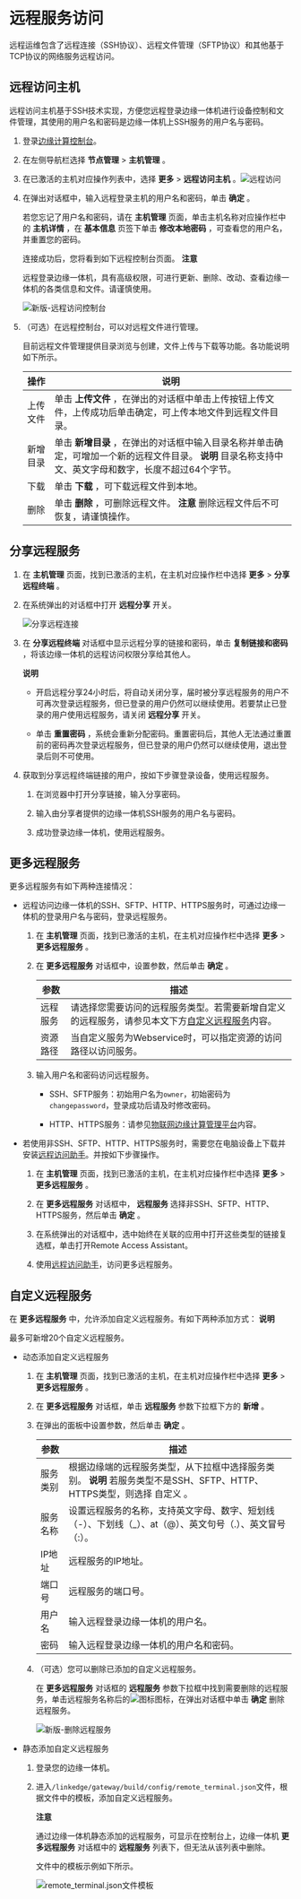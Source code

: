 远程服务访问 
===========================

远程运维包含了远程连接（SSH协议）、远程文件管理（SFTP协议）和其他基于TCP协议的网络服务远程访问。

远程访问主机 
---------------------------

远程访问主机基于SSH技术实现，方便您远程登录边缘一体机进行设备控制和文件管理，其使用的用户名和密码是边缘一体机上SSH服务的用户名与密码。

1. 登录[边缘计算控制台](https://iotedge.console.aliyun.com)。

   

2. 在左侧导航栏选择 **节点管理** \> **主机管理** 。

   

3. 在已激活的主机对应操作列表中，选择 **更多** \> **远程访问主机** 。![远程访问](https://static-aliyun-doc.oss-accelerate.aliyuncs.com/assets/img/zh-CN/9854950161/p208948.png)

   

4. 在弹出对话框中，输入远程登录主机的用户名和密码，单击 **确定** 。

   若您忘记了用户名和密码，请在 **主机管理** 页面，单击主机名称对应操作栏中的 **主机详情** ，在 **基本信息** 页签下单击 **修改本地密码** ，可查看您的用户名，并重置您的密码。

   连接成功后，您将看到如下远程控制台页面。
   **注意**

   远程登录边缘一体机，具有高级权限，可进行更新、删除、改动、查看边缘一体机的各类信息和文件。请谨慎使用。

   ![新版-远程访问控制台](https://static-aliyun-doc.oss-accelerate.aliyuncs.com/assets/img/zh-CN/0801913061/p172326.png)
   

5. （可选）在远程控制台，可以对远程文件进行管理。

   目前远程文件管理提供目录浏览与创建，文件上传与下载等功能。各功能说明如下所示。
   

   |  操作  |                                                 说明                                                  |
   |------|-----------------------------------------------------------------------------------------------------|
   | 上传文件 | 单击 **上传文件** ，在弹出的对话框中单击上传按钮上传文件，上传成功后单击确定，可上传本地文件到远程文件目录。                                           |
   | 新增目录 | 单击 **新增目录** ，在弹出的对话框中输入目录名称并单击确定，可增加一个新的远程文件目录。 **说明** 目录名称支持中文、英文字母和数字，长度不超过64个字节。 |
   | 下载   | 单击 **下载** ，可下载远程文件到本地。                                                                              |
   | 删除   | 单击 **删除** ，可删除远程文件。 **注意** 删除远程文件后不可恢复，请谨慎操作。                                       |

   




分享远程服务 
---------------------------

1. 在 **主机管理** 页面，找到已激活的主机，在主机对应操作栏中选择 **更多** \> **分享远程终端** 。

   

2. 在系统弹出的对话框中打开 **远程分享** 开关。

   ![分享远程连接](https://static-aliyun-doc.oss-accelerate.aliyuncs.com/assets/img/zh-CN/9854950161/p208957.png)
   

3. 在 **分享远程终端** 对话框中显示远程分享的链接和密码，单击 **复制链接和密码** ，将该边缘一体机的远程访问权限分享给其他人。

   **说明**
   * 开启远程分享24小时后，将自动关闭分享，届时被分享远程服务的用户不可再次登录远程服务，但已登录的用户仍然可以继续使用。若要禁止已登录的用户使用远程服务，请关闭 **远程分享** 开关。

     
   
   * 单击 **重置密码** ，系统会重新分配密码。重置密码后，其他人无法通过重置前的密码再次登录远程服务，但已登录的用户仍然可以继续使用，退出登录后则不可使用。

     
   

   
   

4. 获取到分享远程终端链接的用户，按如下步骤登录设备，使用远程服务。

   1. 在浏览器中打开分享链接，输入分享密码。

      
   
   2. 输入由分享者提供的边缘一体机SSH服务的用户名与密码。

      
   
   3. 成功登录边缘一体机，使用远程服务。

      
   

   




更多远程服务 
---------------------------

更多远程服务有如下两种连接情况：

* 远程访问边缘一体机的SSH、SFTP、HTTP、HTTPS服务时，可通过边缘一体机的登录用户名与密码，登录远程服务。

  1. 在 **主机管理** 页面，找到已激活的主机，在主机对应操作栏中选择 **更多** \> **更多远程服务** 。

     
  
  2. 在 **更多远程服务** 对话框中，设置参数，然后单击 **确定** 。

     

     |  参数  |                                                       描述                                                        |
     |------|-----------------------------------------------------------------------------------------------------------------|
     | 远程服务 | 请选择您需要访问的远程服务类型。若需要新增自定义的远程服务，请参见本文下方[自定义远程服务](/cn.zh-CN/物联网边缘计算（新版本）/边缘计算管理/云端管理/远程服务访问.md)内容。 |
     | 资源路径 | 当自定义服务为Webservice时，可以指定资源的访问路径以访问服务。                                                                            |

     
  
  3. 输入用户名和密码访问远程服务。

     * SSH、SFTP服务：初始用户名为`owner`，初始密码为`changepassword`，登录成功后请及时修改密码。

       
     
     * HTTP、HTTPS服务：请参见[物联网边缘计算管理平台](/cn.zh-CN/物联网边缘计算（新版本）/边缘计算管理/本地管理/物联网边缘计算管理平台简介.md)内容。

       
     

     
  

  

* 若使用非SSH、SFTP、HTTP、HTTPS服务时，需要您在电脑设备上下载并安装[远程访问助手](/cn.zh-CN/物联网边缘计算（新版本）/边缘计算管理/云端管理/远程访问助手/远程访问助手概览.md)。并按如下步骤操作。

  1. 在 **主机管理** 页面，找到已激活的主机，在主机对应操作栏中选择 **更多** \> **更多远程服务** 。

     
  
  2. 在 **更多远程服务** 对话框中， **远程服务** 选择非SSH、SFTP、HTTP、HTTPS服务，然后单击 **确定** 。

     
  
  3. 在系统弹出的对话框中，选中始终在关联的应用中打开这些类型的链接复选框，单击打开Remote Access Assistant。

     
  
  4. 使用[远程访问助手](/cn.zh-CN/物联网边缘计算（新版本）/边缘计算管理/云端管理/远程访问助手/远程访问助手概览.md)，访问更多远程服务。

     
  

  




自定义远程服务 
----------------------------

在 **更多远程服务** 中，允许添加自定义远程服务。有如下两种添加方式：
**说明**

最多可新增20个自定义远程服务。

* 动态添加自定义远程服务

  1. 在 **主机管理** 页面，找到已激活的主机，在主机对应操作栏中选择 **更多** \> **更多远程服务** 。

     
  
  2. 在 **更多远程服务** 对话框，单击 **远程服务** 参数下拉框下方的 **新增** 。

     
  
  3. 在弹出的面板中设置参数，然后单击 **确定** 。 

     

     |  参数  |                                                    描述                                                    |
     |------|----------------------------------------------------------------------------------------------------------|
     | 服务类别 | 根据边缘端的远程服务类型，从下拉框中选择服务类别。  **说明** 若服务类型不是SSH、SFTP、HTTP、HTTPS类型，则选择 自定义 。 |
     | 服务名称 | 设置远程服务的名称，支持英文字母、数字、短划线（-）、下划线（_）、at（@）、英文句号（.）、英文冒号（:）。                                                 |
     | IP地址 | 远程服务的IP地址。                                                                                               |
     | 端口号  | 远程服务的端口号。                                                                                                |
     | 用户名  | 输入远程登录边缘一体机的用户名。                                                                                         |
     | 密码   | 输入远程登录边缘一体机的用户名和密码。                                                                                      |

     
  
  4. （可选）您可以删除已添加的自定义远程服务。

     在 **更多远程服务** 对话框的 **远程服务** 参数下拉框中找到需要删除的远程服务，单击远程服务名称后的![图标](https://static-aliyun-doc.oss-accelerate.aliyuncs.com/assets/img/zh-CN/0805722951/p72442.png)图标，在弹出对话框中单击 **确定** 删除远程服务。

     ![新版-删除远程服务](https://static-aliyun-doc.oss-accelerate.aliyuncs.com/assets/img/zh-CN/0954950161/p178106.png)
     
  

  

* 静态添加自定义远程服务

  1. 登录您的边缘一体机。

     
  
  2. 进入`/linkedge/gateway/build/config/remote_terminal.json`文件，根据文件中的模板，添加自定义远程服务。

     **注意**

     通过边缘一体机静态添加的远程服务，可显示在控制台上，边缘一体机 **更多远程服务** 对话框中的 **远程服务** 列表下，但无法从该列表中删除。

     文件中的模板示例如下所示。

     ![remote_terminal.json文件模板 ](https://static-aliyun-doc.oss-accelerate.aliyuncs.com/assets/img/zh-CN/0805722951/p74864.png)
     
  

  




